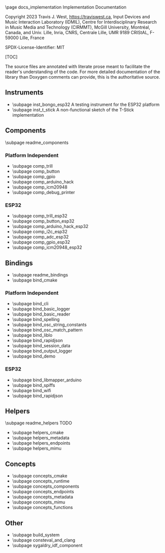 \page docs_implementation Implementation Documentation

Copyright 2023 Travis J. West, https://traviswest.ca, Input Devices and Music
Interaction Laboratory (IDMIL), Centre for Interdisciplinary Research in Music
Media and Technology (CIRMMT), McGill University, Montréal, Canada, and Univ.
Lille, Inria, CNRS, Centrale Lille, UMR 9189 CRIStAL, F-59000 Lille, France

SPDX-License-Identifier: MIT

[TOC]

The source files are annotated with literate prose meant to facilitate the
reader's understanding of the code. For more detailed documentation of the
library than Doxygen comments can provide, this is the authoritative source.

## Instruments

- \subpage inst_bongo_esp32 A testing instrument for the ESP32 platform
- \subpage inst_t_stick A non-functional sketch of the T-Stick implementation

## Components

\subpage readme_components

### Platform Independent

- \subpage comp_trill
- \subpage comp_button
- \subpage comp_gpio
- \subpage comp_arduino_hack
- \subpage comp_icm20948
- \subpage comp_debug_printer

### ESP32

- \subpage comp_trill_esp32
- \subpage comp_button_esp32
- \subpage comp_arduino_hack_esp32
- \subpage comp_i2c_esp32
- \subpage comp_adc_esp32
- \subpage comp_gpio_esp32
- \subpage comp_icm20948_esp32

## Bindings

- \subpage readme_bindings
- \subpage bind_cmake

### Platform Independent

- \subpage bind_cli
- \subpage bind_basic_logger
- \subpage bind_basic_reader
- \subpage bind_spelling
- \subpage bind_osc_string_constants
- \subpage bind_osc_match_pattern
- \subpage bind_liblo
- \subpage bind_rapidjson
- \subpage bind_session_data
- \subpage bind_output_logger
- \subpage bind_demo

### ESP32

- \subpage bind_libmapper_arduino
- \subpage bind_spiffs
- \subpage bind_wifi
- \subpage bind_rapidjson

## Helpers

\subpage readme_helpers TODO

- \subpage helpers_cmake
- \subpage helpers_metadata
- \subpage helpers_endpoints
- \subpage helpers_mimu

## Concepts

- \subpage concepts_cmake
- \subpage concepts_runtime
- \subpage concepts_components
- \subpage concepts_endpoints
- \subpage concepts_metadata
- \subpage concepts_mimu
- \subpage concepts_functions

## Other

- \subpage build_system
- \subpage consteval_and_clang
- \subpage sygaldry_idf_component

